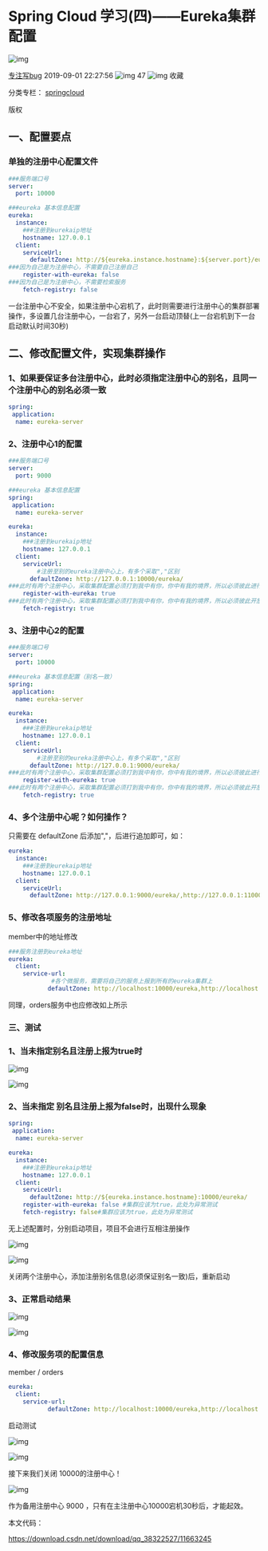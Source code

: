 # Spring Cloud 学习(四)——Eureka集群配置

![img](https://csdnimg.cn/release/phoenix/template/new_img/original.png)

[专注写bug](https://me.csdn.net/qq_38322527) 2019-09-01 22:27:56 ![img](https://csdnimg.cn/release/phoenix/template/new_img/articleReadEyes.png) 47 ![img](https://csdnimg.cn/release/phoenix/template/new_img/tobarCollect.png) 收藏



分类专栏： [springcloud](https://blog.csdn.net/qq_38322527/category_8898018.html)

版权

## 一、配置要点

### 单独的注册中心配置文件

```yml
###服务端口号
server:
  port: 10000

###eureka 基本信息配置
eureka:
  instance:
    ###注册到eurekaip地址
    hostname: 127.0.0.1
  client:
    serviceUrl:
      defaultZone: http://${eureka.instance.hostname}:${server.port}/eureka/
###因为自己是为注册中心，不需要自己注册自己
    register-with-eureka: false
###因为自己是为注册中心，不需要检索服务
    fetch-registry: false
```

一台注册中心不安全，如果注册中心宕机了，此时则需要进行注册中心的集群部署操作，多设置几台注册中心，一台宕了，另外一台启动顶替(上一台宕机到下一台启动默认时间30秒)

## 二、修改配置文件，实现集群操作

### 1、如果要保证多台注册中心，此时必须指定注册中心的别名，**且同一个注册中心的别名必须一致**

```yml
spring: 
 application: 
  name: eureka-server
```

### 2、注册中心1的配置

```yml
###服务端口号
server:
  port: 9000

###eureka 基本信息配置
spring: 
 application: 
  name: eureka-server

eureka:
  instance:
    ###注册到eurekaip地址
    hostname: 127.0.0.1
  client:
    serviceUrl:
        #注册至别的eureka注册中心上，有多个采取","区别
      defaultZone: http://127.0.0.1:10000/eureka/
###此时有两个注册中心，采取集群配置必须打到我中有你，你中有我的境界，所以必须彼此进行注册操作
    register-with-eureka: true
###此时有两个注册中心，采取集群配置必须打到我中有你，你中有我的境界，所以必须彼此开放服务
    fetch-registry: true
```

### 3、注册中心2的配置

```yml
###服务端口号
server:
  port: 10000

###eureka 基本信息配置（别名一致）
spring: 
 application: 
  name: eureka-server

eureka:
  instance:
    ###注册到eurekaip地址
    hostname: 127.0.0.1
  client:
    serviceUrl:
        #注册至别的eureka注册中心上，有多个采取","区别
      defaultZone: http://127.0.0.1:9000/eureka/
###此时有两个注册中心，采取集群配置必须打到我中有你，你中有我的境界，所以必须彼此进行注册操作
    register-with-eureka: true
###此时有两个注册中心，采取集群配置必须打到我中有你，你中有我的境界，所以必须彼此开放服务
    fetch-registry: true
```

### 4、多个注册中心呢？如何操作？

只需要在  defaultZone  后添加","，后进行追加即可，如：

```yml
eureka:
  instance:
    ###注册到eurekaip地址
    hostname: 127.0.0.1
  client:
    serviceUrl:
      defaultZone: http://127.0.0.1:9000/eureka/,http://127.0.0.1:11000/eureka/,...
```

### 5、修改各项服务的注册地址

member中的地址修改

```yml
###服务注册到eureka地址
eureka:
  client:
    service-url:
            #各个微服务，需要将自己的服务上报到所有的eureka集群上
           defaultZone: http://localhost:10000/eureka,http://localhost:9000/eureka
```

同理，orders服务中也应修改如上所示

### 三、测试

### 1、当未指定别名且注册上报为true时

 

![img](https://img-blog.csdnimg.cn/20190901221615145.png?x-oss-process=image/watermark,type_ZmFuZ3poZW5naGVpdGk,shadow_10,text_aHR0cHM6Ly9ibG9nLmNzZG4ubmV0L3FxXzM4MzIyNTI3,size_16,color_FFFFFF,t_70)

![img](https://img-blog.csdnimg.cn/20190901221654133.png)

 

### 2、当未指定 别名且注册上报为false时，出现什么现象

```yml
spring: 
 application: 
  name: eureka-server

eureka:
  instance:
    ###注册到eurekaip地址
    hostname: 127.0.0.1
  client:
    serviceUrl:
      defaultZone: http://${eureka.instance.hostname}:10000/eureka/
    register-with-eureka: false #集群应该为true，此处为异常测试
    fetch-registry: false#集群应该为true，此处为异常测试
```

无上述配置时，分别启动项目，项目不会进行互相注册操作

![img](https://img-blog.csdnimg.cn/20190901221010842.png)

![img](https://img-blog.csdnimg.cn/20190901221037421.png)

关闭两个注册中心，添加注册别名信息(必须保证别名一致)后，重新启动

### 3、正常启动结果

![img](https://img-blog.csdnimg.cn/20190901222028379.png)

![img](https://img-blog.csdnimg.cn/2019090122204495.png)

### 4、修改服务项的配置信息

member / orders

```yml
eureka:
  client:
    service-url:
           defaultZone: http://localhost:10000/eureka,http://localhost:9000/eureka
```

启动测试

![img](https://img-blog.csdnimg.cn/20190901222452264.png?x-oss-process=image/watermark,type_ZmFuZ3poZW5naGVpdGk,shadow_10,text_aHR0cHM6Ly9ibG9nLmNzZG4ubmV0L3FxXzM4MzIyNTI3,size_16,color_FFFFFF,t_70)

![img](https://img-blog.csdnimg.cn/20190901222520722.png)

接下来我们关闭 10000的注册中心！

![img](https://img-blog.csdnimg.cn/20190901222740438.png?x-oss-process=image/watermark,type_ZmFuZ3poZW5naGVpdGk,shadow_10,text_aHR0cHM6Ly9ibG9nLmNzZG4ubmV0L3FxXzM4MzIyNTI3,size_16,color_FFFFFF,t_70)

作为备用注册中心 9000 ，只有在主注册中心10000宕机30秒后，才能起效。

 

本文代码：

https://download.csdn.net/download/qq_38322527/11663245